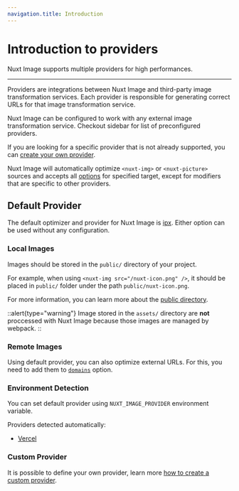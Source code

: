 ```yaml
---
navigation.title: Introduction
---
```


# Introduction to providers

Nuxt Image supports multiple providers for high performances.

---

Providers are integrations between Nuxt Image and third-party image transformation services. Each provider is responsible for generating correct URLs for that image transformation service.

Nuxt Image can be configured to work with any external image transformation service. Checkout sidebar for list of preconfigured providers.

If you are looking for a specific provider that is not already supported, you can [create your own provider](/advanced/custom-provider).

Nuxt Image will automatically optimize `<nuxt-img>` or `<nuxt-picture>` sources and accepts all [options](/configuration) for specified target, except for modifiers that are specific to other providers.

## Default Provider

The default optimizer and provider for Nuxt Image is [ipx](/providers/ipx). Either option can be used without any configuration.

### Local Images

Images should be stored in the `public/` directory of your project.

For example, when using `<nuxt-img src="/nuxt-icon.png" />`, it should be placed in `public/` folder under the path `public/nuxt-icon.png`.

For more information, you can learn more about the [public directory](https://v3.nuxtjs.org/guide/directory-structure/public).

::alert{type="warning"}
Image stored in the `assets/` directory are **not** proccessed with Nuxt Image because those images are managed by webpack.
::

### Remote Images

Using default provider, you can also optimize external URLs. For this, you need to add them to [`domains`](/configuration#domains) option.

### Environment Detection

You can set default provider using `NUXT_IMAGE_PROVIDER` environment variable.

Providers detected automatically:
- [Vercel](/providers/vercel)

### Custom Provider

It is possible to define your own provider, learn more [how to create a custom provider](/advanced/custom-provider).
